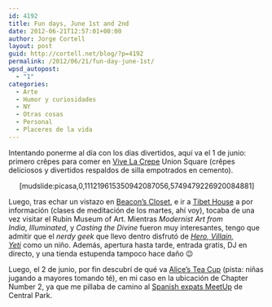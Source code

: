 ```yaml
---
id: 4192
title: Fun days, June 1st and 2nd
date: 2012-06-21T12:57:01+00:00
author: Jorge Cortell
layout: post
guid: http://cortell.net/blog/?p=4192
permalink: /2012/06/21/fun-day-june-1st/
wpsd_autopost:
  - "1"
categories:
  - Arte
  - Humor y curiosidades
  - NY
  - Otras cosas
  - Personal
  - Placeres de la vida
---
```

Intentando ponerme al día con los días divertidos, aquí va el 1 de junio: primero crêpes para comer en <a title="http://vivelacrepe.fr/ing/locations.html" href="http://vivelacrepe.fr/ing/locations.html" target="_blank">Vive La Crepe</a> Union Square (crêpes deliciosos y divertidos respaldos de silla empotrados en cemento).

<p style="text-align: center">
  [mudslide:picasa,0,111219615350942087056,5749479226920084881]
</p>

Luego, tras echar un vistazo en <a title="http://www.beaconscloset.com/" href="http://www.beaconscloset.com/" target="_blank">Beacon&#8217;s Closet</a>, e ir a <a title="http://www.tibethouse.us/" href="http://www.tibethouse.us/" target="_blank">Tibet House</a> a por información (clases de meditación de los martes, ahí voy), tocaba de una vez visitar el Rubin Museum of Art. Mientras _Modernist Art from India_, _Illuminated_, y _Casting the Divine_ fueron muy interesantes, tengo que admitir que el _nerdy geek_ que llevo dentro disfrutó de _<a title="http://www.rmanyc.org/nav/exhibitions/view/1286" href="http://www.rmanyc.org/nav/exhibitions/view/1286" target="_blank">Hero, Villain, Yeti</a>_ como un niño. Además, apertura hasta tarde, entrada gratis, DJ en directo, y una tienda estupenda tampoco hace daño 😉

Luego, el 2 de junio, por fin descubrí de qué va <a title="http://alicesteacup.com/" href="http://alicesteacup.com/" target="_blank">Alice&#8217;s Tea Cup</a> (pista: niñas jugando a mayores tomando té), en mi caso en la ubicación de Chapter Number 2, ya que me pillaba de camino al <a title="http://www.meetup.com/Spanish-Expats/" href="http://www.meetup.com/Spanish-Expats/" target="_blank">Spanish expats MeetUp</a> de Central Park.